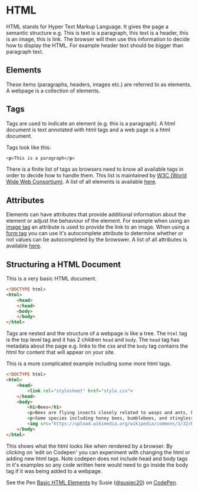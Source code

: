 # HTML

HTML stands for Hyper Text Markup Language. It gives the page a semantic structure e.g. This is text is a paragraph, this text is a header, this is an image, this is link. The browser will then use this information to decide how to display the HTML. For example header text should be bigger than paragraph text.

## Elements

These items (paragraphs, headers, images etc.) are referred to as elements. A webpage is a collection of elements.

## Tags

Tags are used to indicate an element (e.g. this is a paragraph). A html document is text annotated with html tags and a web page is a html document.

Tags look like this:
```html
<p>This is a paragraph</p>
```

There is a finite list of tags as browsers need to know all available tags in order to decide how to handle them. This list is maintained by [W3C (World Wide Web Consortium)](https://www.w3.org/). A list of all elements is available [here](https://developer.mozilla.org/en-US/docs/Web/HTML/Element). 

## Attributes

Elements can have attributes that provide additional information about the element or adjust the behaviour of the element. For example when using an [image tag](https://developer.mozilla.org/en-US/docs/Web/HTML/Element/img) an attribute is used to provide the link to an image. When using a [form tag](https://developer.mozilla.org/en-US/docs/Web/HTML/Element/form) you can use it's autocomplete attribute to determine whether or not values can be autocompleted by the browswer. A list of all attributes is available [here](https://developer.mozilla.org/en-US/docs/Web/HTML/Attributes).

## Structuring a HTML Document

This is a very basic HTML document.

```html
<!DOCTYPE html>
<html>
	<head>
	</head>
	<body>
	</body>
</html>
```

Tags are nested and the structure of a webpage is like a tree. The `html` tag is the top level tag and it has 2 children `head` and `body`. The `head` tag has metadata about the page e.g. links to the css and the `body` tag contains the html for content that will appear on your site.

This is a more complicated example including some more html tags.

```html
<!DOCTYPE html>
<html>
	<head>
		<link rel="stylesheet" href="style.css">
	</head>
	<body>
		<h1>Bees</h1>
		<p>Bees are flying insects closely related to wasps and ants, known for their role in pollination and, in the case of the best-known bee species, the European honey bee, for producing honey and beeswax. Bees are a monophyletic lineage within the superfamily Apoidea and are presently considered a clade, called Anthophila. There are nearly 20,000 known species of bees in seven recognized biological families. They are found on every continent except Antarctica, in every habitat on the planet that contains insect-pollinated flowering plants.</p>
		<p>Some species including honey bees, bumblebees, and stingless bees live socially in colonies. Bees are adapted for feeding on nectar and pollen, the former primarily as an energy source and the latter primarily for protein and other nutrients. Most pollen is used as food for larvae. Bee pollination is important both ecologically and commercially; the decline in wild bees has increased the value of pollination by commercially managed hives of honey bees.</p>
		<img src="https://upload.wikimedia.org/wikipedia/commons/3/32/Bee-apis.jpg" />
	</body>
</html>
```
This shows what the html looks like when rendered by a browser. By clicking on 'edit on Codepen' you can experiment with changing the html or adding new html tags. Note codepen does not include head and body tags in it's examples so any code written here would need to go inside the body tag if it was being added to a webpage.

<p data-height="628" data-theme-id="0" data-slug-hash="BYXEeO" data-default-tab="html,result" data-user="susiec20" data-embed-version="2" data-pen-title="Basic HTML Elements" class="codepen">See the Pen <a href="https://codepen.io/susiec20/pen/BYXEeO/">Basic HTML Elements</a> by Susie (<a href="https://codepen.io/susiec20">@susiec20</a>) on <a href="https://codepen.io">CodePen</a>.</p>
<script async src="https://static.codepen.io/assets/embed/ei.js"></script>
